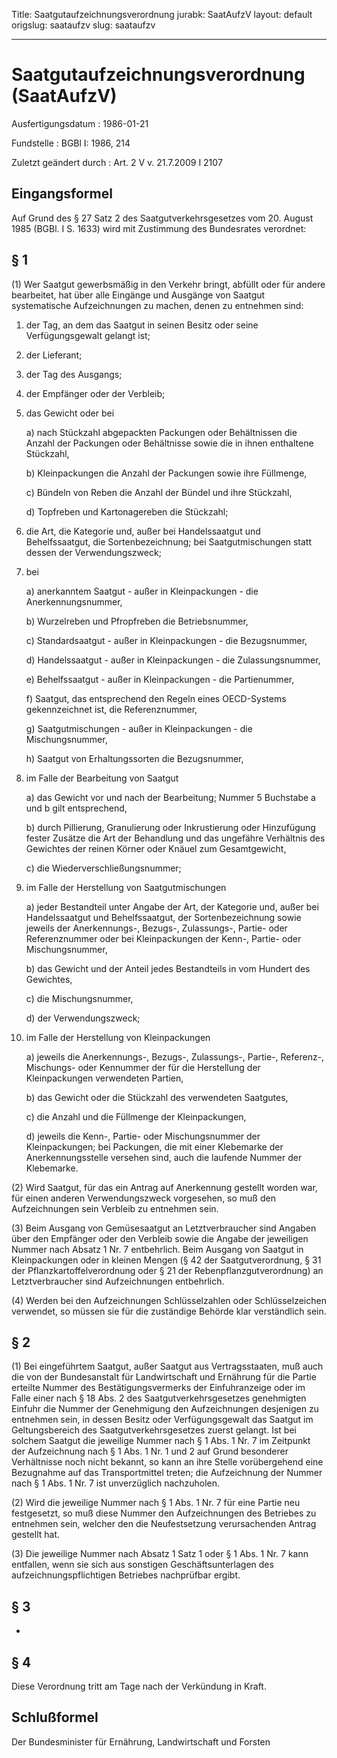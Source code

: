 Title: Saatgutaufzeichnungsverordnung
jurabk: SaatAufzV
layout: default
origslug: saataufzv
slug: saataufzv

---

# Saatgutaufzeichnungsverordnung (SaatAufzV)

Ausfertigungsdatum
:   1986-01-21

Fundstelle
:   BGBl I: 1986, 214

Zuletzt geändert durch
:   Art. 2 V v. 21.7.2009 I 2107


## Eingangsformel

Auf Grund des § 27 Satz 2 des Saatgutverkehrsgesetzes vom 20. August
1985 (BGBl. I S. 1633) wird mit Zustimmung des Bundesrates verordnet:


## § 1

(1) Wer Saatgut gewerbsmäßig in den Verkehr bringt, abfüllt oder für
andere bearbeitet, hat über alle Eingänge und Ausgänge von Saatgut
systematische Aufzeichnungen zu machen, denen zu entnehmen sind:

1.  der Tag, an dem das Saatgut in seinen Besitz oder seine
    Verfügungsgewalt gelangt ist;


2.  der Lieferant;


3.  der Tag des Ausgangs;


4.  der Empfänger oder der Verbleib;


5.  das Gewicht oder bei

    a)  nach Stückzahl abgepackten Packungen oder Behältnissen die Anzahl der
        Packungen oder Behältnisse sowie die in ihnen enthaltene Stückzahl,


    b)  Kleinpackungen die Anzahl der Packungen sowie ihre Füllmenge,


    c)  Bündeln von Reben die Anzahl der Bündel und ihre Stückzahl,


    d)  Topfreben und Kartonagereben die Stückzahl;





6.  die Art, die Kategorie und, außer bei Handelssaatgut und
    Behelfssaatgut, die Sortenbezeichnung; bei Saatgutmischungen statt
    dessen der Verwendungszweck;


7.  bei

    a)  anerkanntem Saatgut - außer in Kleinpackungen - die
        Anerkennungsnummer,


    b)  Wurzelreben und Pfropfreben die Betriebsnummer,


    c)  Standardsaatgut - außer in Kleinpackungen - die Bezugsnummer,


    d)  Handelssaatgut - außer in Kleinpackungen - die Zulassungsnummer,


    e)  Behelfssaatgut - außer in Kleinpackungen - die Partienummer,


    f)  Saatgut, das entsprechend den Regeln eines OECD-Systems gekennzeichnet
        ist, die Referenznummer,


    g)  Saatgutmischungen - außer in Kleinpackungen - die Mischungsnummer,


    h)  Saatgut von Erhaltungssorten die Bezugsnummer,





8.  im Falle der Bearbeitung von Saatgut

    a)  das Gewicht vor und nach der Bearbeitung; Nummer 5 Buchstabe a und b
        gilt entsprechend,


    b)  durch Pillierung, Granulierung oder Inkrustierung oder Hinzufügung
        fester Zusätze die Art der Behandlung und das ungefähre Verhältnis des
        Gewichtes der reinen Körner oder Knäuel zum Gesamtgewicht,


    c)  die Wiederverschließungsnummer;





9.  im Falle der Herstellung von Saatgutmischungen

    a)  jeder Bestandteil unter Angabe der Art, der Kategorie und, außer bei
        Handelssaatgut und Behelfssaatgut, der Sortenbezeichnung sowie jeweils
        der Anerkennungs-, Bezugs-, Zulassungs-, Partie- oder Referenznummer
        oder bei Kleinpackungen der Kenn-, Partie- oder Mischungsnummer,


    b)  das Gewicht und der Anteil jedes Bestandteils in vom Hundert des
        Gewichtes,


    c)  die Mischungsnummer,


    d)  der Verwendungszweck;





10. im Falle der Herstellung von Kleinpackungen

    a)  jeweils die Anerkennungs-, Bezugs-, Zulassungs-, Partie-, Referenz-,
        Mischungs- oder Kennummer der für die Herstellung der Kleinpackungen
        verwendeten Partien,


    b)  das Gewicht oder die Stückzahl des verwendeten Saatgutes,


    c)  die Anzahl und die Füllmenge der Kleinpackungen,


    d)  jeweils die Kenn-, Partie- oder Mischungsnummer der Kleinpackungen;
        bei Packungen, die mit einer Klebemarke der Anerkennungsstelle
        versehen sind, auch die laufende Nummer der Klebemarke.







(2) Wird Saatgut, für das ein Antrag auf Anerkennung gestellt worden
war, für einen anderen Verwendungszweck vorgesehen, so muß den
Aufzeichnungen sein Verbleib zu entnehmen sein.

(3) Beim Ausgang von Gemüsesaatgut an Letztverbraucher sind Angaben
über den Empfänger oder den Verbleib sowie die Angabe der jeweiligen
Nummer nach Absatz 1 Nr. 7 entbehrlich. Beim Ausgang von Saatgut in
Kleinpackungen oder in kleinen Mengen (§ 42 der Saatgutverordnung, §
31 der Pflanzkartoffelverordnung oder § 21 der
Rebenpflanzgutverordnung) an Letztverbraucher sind Aufzeichnungen
entbehrlich.

(4) Werden bei den Aufzeichnungen Schlüsselzahlen oder
Schlüsselzeichen verwendet, so müssen sie für die zuständige Behörde
klar verständlich sein.


## § 2

(1) Bei eingeführtem Saatgut, außer Saatgut aus Vertragsstaaten, muß
auch die von der Bundesanstalt für Landwirtschaft und Ernährung für
die Partie erteilte Nummer des Bestätigungsvermerks der Einfuhranzeige
oder im Falle einer nach § 18 Abs. 2 des Saatgutverkehrsgesetzes
genehmigten Einfuhr die Nummer der Genehmigung den Aufzeichnungen
desjenigen zu entnehmen sein, in dessen Besitz oder Verfügungsgewalt
das Saatgut im Geltungsbereich des Saatgutverkehrsgesetzes zuerst
gelangt. Ist bei solchem Saatgut die jeweilige Nummer nach § 1 Abs. 1
Nr. 7 im Zeitpunkt der Aufzeichnung nach § 1 Abs. 1 Nr. 1 und 2 auf
Grund besonderer Verhältnisse noch nicht bekannt, so kann an ihre
Stelle vorübergehend eine Bezugnahme auf das Transportmittel treten;
die Aufzeichnung der Nummer nach § 1 Abs. 1 Nr. 7 ist unverzüglich
nachzuholen.

(2) Wird die jeweilige Nummer nach § 1 Abs. 1 Nr. 7 für eine Partie
neu festgesetzt, so muß diese Nummer den Aufzeichnungen des Betriebes
zu entnehmen sein, welcher den die Neufestsetzung verursachenden
Antrag gestellt hat.

(3) Die jeweilige Nummer nach Absatz 1 Satz 1 oder § 1 Abs. 1 Nr. 7
kann entfallen, wenn sie sich aus sonstigen Geschäftsunterlagen des
aufzeichnungspflichtigen Betriebes nachprüfbar ergibt.


## § 3

-


## § 4

Diese Verordnung tritt am Tage nach der Verkündung in Kraft.


## Schlußformel

Der Bundesminister für Ernährung, Landwirtschaft und Forsten

